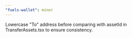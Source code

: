 ```yaml
---
"fuels-wallet": minor
---
```


Lowercase "To" address before comparing with assetId in TransferAssets.tsx to ensure consistency.
